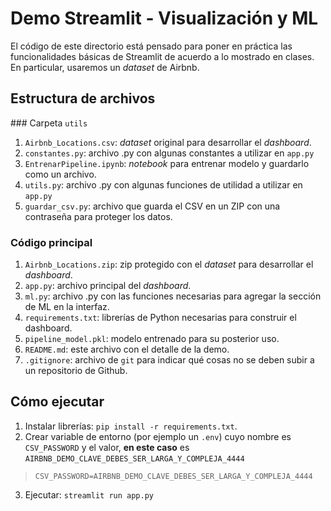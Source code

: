 # Demo Streamlit - Visualización y ML

El código de este directorio está pensado para poner en práctica las funcionalidades básicas de Streamlit de acuerdo a lo mostrado en clases. En particular, usaremos un _dataset_ de Airbnb.

## Estructura de archivos

### Carpeta `utils`
1. `Airbnb_Locations.csv`: _dataset_ original para desarrollar el _dashboard_.
2. `constantes.py`: archivo .py con algunas constantes a utilizar en `app.py`
3. `EntrenarPipeline.ipynb`: _notebook_ para entrenar modelo y guardarlo como un archivo.
4. `utils.py`: archivo .py con algunas funciones de utilidad a utilizar en `app.py`
5. `guardar_csv.py`: archivo que guarda el CSV en un ZIP con una contraseña para proteger los datos.


### Código principal

1. `Airbnb_Locations.zip`: zip protegido con el _dataset_ para desarrollar el _dashboard_.
2. `app.py`: archivo principal del _dashboard_.
3. `ml.py`: archivo .py con las funciones necesarias para agregar la sección de ML en la interfaz.
4. `requirements.txt`: librerías de Python necesarias para construir el dashboard.
5. `pipeline_model.pkl`: modelo entrenado para su posterior uso.
6. `README.md`: este archivo con el detalle de la demo.
7. `.gitignore`: archivo de `git` para indicar qué cosas no se deben subir a un repositorio de Github.

## Cómo ejecutar
1. Instalar librerías: `pip install -r requirements.txt`.
2. Crear variable de entorno (por ejemplo un `.env`) cuyo nombre es `CSV_PASSWORD` y el valor, **en este caso** es `AIRBNB_DEMO_CLAVE_DEBES_SER_LARGA_Y_COMPLEJA_4444`

> `CSV_PASSWORD=AIRBNB_DEMO_CLAVE_DEBES_SER_LARGA_Y_COMPLEJA_4444`

3. Ejecutar: `streamlit run app.py`

